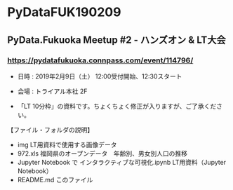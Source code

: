 # PyDataFUK190209

## PyData.Fukuoka Meetup #2 - ハンズオン & LT大会
### https://pydatafukuoka.connpass.com/event/114796/

- 日時 : 2019年2月9日（土） 12:00受付開始、12:30スタート
- 会場 : トライアル本社 2F

- 「LT 10分枠」の資料です。ちょくちょく修正が入りますが、ご了承ください。

【ファイル・フォルダの説明】
 - img        LT用資料で使用する画像データ
 - 972.xls    福岡県のオープンデータ　年齢別、男女別人口の推移
 - Jupyter Notebook で インタラクティブな可視化.ipynb  LT用資料（Jupyter Notebook）
 - README.md  このファイル
 
